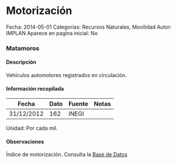 Motorización
=====

Fecha: 2014-05-01
Categorías: Recursos Naturales, Movilidad
Autor: IMPLAN
Aparece en pagina inicial: No

### Matamoros

#### Descripción

Vehículos automotores registrados en circulación.

#### Información recopilada

<table class="table table-hover table-bordered matriz">
  <thead>
    <tr><th>Fecha</th><th>Dato</th><th>Fuente</th><th>Notas</th></tr>
  </thead>
  <tbody>
    <tr><td class="centrado">31/12/2012</td><td class="derecha">162</td><td>INEGI</td><td></td></tr>
  </tbody>
</table>

Unidad: Por cada mil.

#### Observaciones

Índice de motorización. Consulta la [Base de Datos](http://www.inegi.org.mx/sistemas/olap/Proyectos/bd/continuas/transporte/vehiculos.asp?s=est&c=13158&proy=vmrc_vehiculos)
